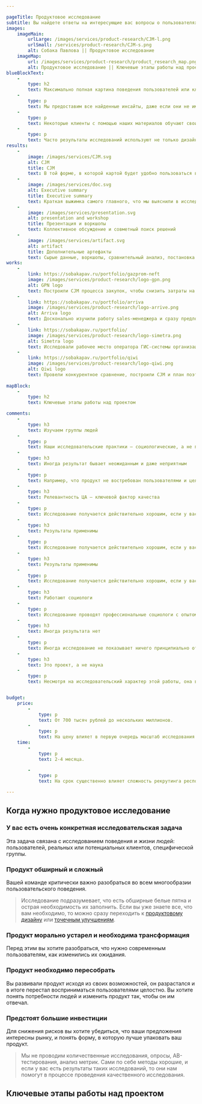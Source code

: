 ```yaml
---

pageTitle: Продуктовое исследование
subtitle: Вы найдете ответы на интересующие вас вопросы о пользователях и их поведении и получите наглядную CJM. 
images:
    imageMain:
        urlLarge: /images/services/product-research/CJM-l.png 
        urlSmall: /services/product-research/CJM-s.png
        alt: Собака Павлова || Продуктовое исследование
    imageMap:
        url: /images/services/product-research/product_research_map.png
        alt: Продуктовое исследование || Ключевые этапы работы над проектом
blueBlockText:
    -
        type: h2
        text: Максимально полная картина поведения пользователей или клиентов позволит сфокусировать и обосновать инвестиции. 
    -
        type: p
        text: Мы предоставим все найденные инсайты, даже если они не имеют непосредсвенного отношения к продукту.
    -
        type: p
        text: Некоторые клиенты с помощью наших материалов обучают своих сотрудников особенностям продукта.
    -
        type: p
        text: Часто результаты исследований используют не только дизайн-команды, а еще и маркетинг, служба безопасности, отдел продаж, разработчики.
results:
    -
        image: /images/services/CJM.svg
        alt: CJM
        title: CJM
        text: В той форме, в которой картой будет удобно пользоваться вам
    -
        image: /images/services/doc.svg
        alt: Executive summary
        title: Executive summary
        text: Краткая выжимка самого главного, что мы выяснили в исследовании
    -
        image: /images/services/presentation.svg
        alt: presentation and workshop
        title: Презентация и воркшопы
        text: Коллективное обсуждение и совметный поиск решений
    -   
        image: /images/services/artifact.svg
        alt: artifact
        title: Дополнительные артефакты
        text: Сырые данные, воркшопы, сравнительный анализ, постановка для разработи                                                 
works:
    -
        link: https://sobakapav.ru/portfolio/gazprom-neft
        image: /images/services/product-research/logo-gpn.png
        alt: GPN logo
        text: Построили CJM процесса закупок, чтобы снизить затраты на их проведение.
    -
        link: https://sobakapav.ru/portfolio/arriva
        image: /images/services/product-research/logo-arrive.png
        alt: Arriva logo
        text: Досконально изучили работу sales-менеджера и сразу предложили конкретные улучшения в CRM.
    -
        link: https://sobakapav.ru/portfolio/
        image: /images/services/product-research/logo-simetra.png
        alt: Simetra logo
        text: Исследовали рабочее место оператора ГИС-системы организации дорожного движения. 
    -
        link: https://sobakapav.ru/portfolio/qiwi
        image: /images/services/product-research/logo-qiwi.png
        alt: Qiwi logo
        text: Провели конкурентное сравнение, построили CJM и план поэтапного изменения интерфейса.
        
mapBlock:
    -
        type: h2
        text: Ключевые этапы работы над проектом

comments:
    -
        type: h3
        text: Изучаем группы людей
    -
        type: p
        text: Наши исследовательские практики — социологические, а не психологические. То есть мы исследуем поведение групп людей, а не отдельной личности.
    -
        type: h3
        text: Иногда результат бывает неожиданным и даже неприятным
    -
        type: p
        text: Например, что продукт не востребован пользователями и целесообразно свернуть инвестиции. Это тоже ценный результат, избавляющей от пустой траты ресурсов. 
    -
        type: h3
        text: Релевантность ЦА — ключевой фактор качества
    -
        type: p
        text: Исследование получается действительно хорошим, если у вас есть доступ к вашей целевой аудитории.
    -
        type: h3
        text: Результаты применимы
    -
        type: p
        text: Исследование получается действительно хорошим, если у вас есть доступ к вашей целевой аудитории.
    -
        type: h3
        text: Результаты применимы
    -
        type: p
        text: Исследование получается действительно хорошим, если у вас есть доступ к вашей целевой аудитории.
    -
        type: h3
        text: Работают социологи
    -
        type: p
        text: Исследование проводят профессиональные социологи с опытом работы в дизайн-проектах. Другие специалисты, включая дизайнеров, выполняют второстепенные задачи.
    -
        type: h3
        text: Иногда результата нет
    -
        type: p
        text: Иногда исследование не показывает ничего принципиально отличающегося от того, что вы уже знали. Но все-таки обычно это редкость.
    -
        type: h3
        text: Это проект, а не наука
    -
        type: p
        text: Несмотря на исследовательский характер этой работы, она все равно идет в проектном темпе и в проектных рамках. Это отличает наши исследования от научных. 


budget:
    price:
        -
            type: p
            text: От 700 тысяч рублей до нескольких миллионов.
        -
            type: p
            text: На цену влияет в первую очередь масштаб исследования.
    time:
        -
            type: p
            text: 2-4 месяца. 

        -
            type: p
            text: На срок существенно влияет сложность рекрутинга респондентов, входящих в конкретную целевую группу. 

---
```


## Когда нужно продуктовое исследование

### У вас есть очень конкретная исследовательская задача

Эта задача связана с исследованием поведения и жизни людей: пользователей, реальных или потенциальных клиентов, специфической группы. 

### Продукт обширный и сложный

Вашей команде критически важно разобраться во всем многообразии пользовательского поведения.

> Исследование подразумевает, что есть обширные белые пятна и острая необходимость их заполнить. Если вы уже знаете все, что вам необходимо, то можно сразу переходить к [продуктовому дизайну](/services/ux-ui-design) или [точечным улучшениям](/services/redesign).

### Продукт морально устарел и необходима трансформация

Перед этим вы хотите разобраться, что нужно современным пользователям, как изменились их ожидания.

### Продукт необходимо пересобрать

Вы развивали продукт исходя из своих возможностей, он разрастался и в итоге перестал восприниматься пользователями целостно. Вы хотите понять потребности людей и изменить продукт так, чтобы он им отвечал.

### Предстоят большие инвестиции

Для снижения рисков вы хотите убедиться, что ваши предложения интересны рынку, и понять форму, в которую лучше упаковать ваш продукт.

> Мы не проводим количественные исследования, опросы, AB-тестирования, анализ метрик. Сами по себе методы хорошие, и если у вас есть результаты таких исследований, то они нам помогут в процессе проведения качественного исследования.

## Ключевые этапы работы над проектом
